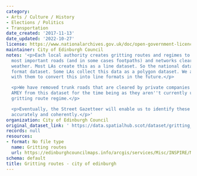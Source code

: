 ```yaml
---
category:
- Arts / Culture / History
- Elections / Politics
- Transportation
date_created: '2017-11-13'
date_updated: '2022-10-27'
license: https://www.nationalarchives.gov.uk/doc/open-government-licence/version/3/
maintainer: City of Edinburgh Council
notes: '<p>Each local authority creates gritting routes and regimes to keep their
  most important roads (and in some cases footpaths) and networks clear come bad winter
  weather. Most LAs create this as a line dataset. So the national dataset is a line
  format dataset. Some LAs collect this data as a polygon dataset. We are working
  with them to convert this into line formats in the future.</p>

  <p>We have removed trunk roads that are cleared by private companies e.g BEAR and
  AMEY from this dataset for the time being as they aren''t currently under the LA
  gritting route regime.</p>

  <p>Eventually, the Street Gazetteer will enable us to identify these routes more
  accurately and coherently.</p>'
organization: City of Edinburgh Council
original_dataset_link: ' https://data.spatialhub.scot/dataset/gritting_routes-ce'
records: null
resources:
- format: No file type
  name: Gritting routes
  url: https://edinburghcouncilmaps.info/arcgis/services/Misc/INSPIRE/MapServer/WFSServer?
schema: default
title: Gritting routes - city of edinburgh
---
```

